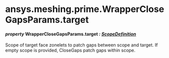 # ansys.meshing.prime.WrapperCloseGapsParams.target



#### *property* WrapperCloseGapsParams.target *: [ScopeDefinition](ansys.meshing.prime.ScopeDefinition.md#ansys.meshing.prime.ScopeDefinition)*

Scope of target face zonelets to patch gaps between scope and target. If empty scope is provided, CloseGaps patch gaps within scope.

<!-- !! processed by numpydoc !! -->
